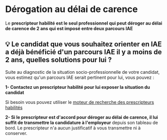 # Dérogation au délai de carence

Le **prescripteur habilité est le seul professionnel qui peut déroger au délai de carence de 2 ans qui est imposé entre deux parcours IAE**

## 💡 Le candidat que vous souhaitez orienter en IAE a déjà bénéficié d'un parcours IAE il y a moins de 2 ans, quelles solutions pour lui ? <a id="employeurs-le-candidat-que-vous-souhaitez-embaucher-na-pas-les-criteres-administratifs-exiges-pour-liae-comment-faire"></a>

‌Suite au diagnostic de la situation socio-professionnelle de votre candidat, vous estimez qu'un parcours IAE serait pertinent pour lui, vous pouvez : ‌

**1- Contactez un prescripteur habilité pour lui exposer la situation du candidat**

Si besoin vous pouvez utiliser le [moteur de recherche des prescripteurs habilités](https://inclusion.beta.gouv.fr/search/prescribers)​‌

**2- Si le prescripteur est d'accord pour déroger au délai de carence, il lui suffit de transmettre la candidature à l'employeur** depuis son tableau de bord. Le prescripteur n'a aucun justificatif à vous transmettre ni à conserver.‌



